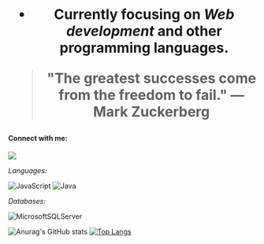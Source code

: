 <h1 align="center" Hello world!&nbsp;🌎</h1>

- Currently focusing on *Web development* and other programming languages.


> "The greatest successes come from the freedom to fail."
> ― Mark Zuckerberg

#### Connect with me:

[<img src="https://img.shields.io/badge/LinkedIn-0077B5?style=for-the-badge&logo=linkedin&logoColor=white" />](https://www.linkedin.com/in/nataliaaraujodeoliveira1/)

*Languages:*

![JavaScript](https://img.shields.io/badge/javascript-%23323330.svg?style=for-the-badge&logo=javascript&logoColor=%23F7DF1E)
![Java](https://img.shields.io/badge/java-%23ED8B00.svg?style=for-the-badge&logo=java&logoColor=white)



*Databases:*

![MicrosoftSQLServer](https://img.shields.io/badge/Microsoft%20SQL%20Sever-CC2927?style=for-the-badge&logo=microsoft%20sql%20server&logoColor=white)

![Anurag's GitHub stats](https://github-readme-stats.vercel.app/api?username=httpnatalia&show_icons=true&theme=radical)
[![Top Langs](https://github-readme-stats.vercel.app/api/top-langs/?username=httpnatalia&layout=compact&langs_count=9&show_icons=true&theme=radical)](https://github.com/anuraghazra/github-readme-stats)
<!-- <div>
  <a href="https://github.com/httpnatalia">
  <img height="180em" src="https://github-readme-stats.vercel.app/api?username=httpnatalia&show_icons=true&theme=radical&include_all_commits=true&count_private=true"/>
  <img height="180em" src="https://github-readme-stats.vercel.app/api/top-langs/?username=httpnatalia&layout=compact&langs_count=8&theme=radical"/>
</div>
-->


